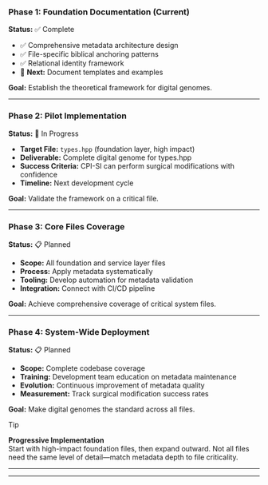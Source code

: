 ### Phase 1: Foundation Documentation (Current)

**Status:** ✅ Complete

- ✅ Comprehensive metadata architecture design
- ✅ File-specific biblical anchoring patterns
- ✅ Relational identity framework
- 🎯 **Next:** Document templates and examples

**Goal:** Establish the theoretical framework for digital genomes.

---

### Phase 2: Pilot Implementation

**Status:** 🚧 In Progress

- **Target File:** `types.hpp` (foundation layer, high impact)
- **Deliverable:** Complete digital genome for types.hpp
- **Success Criteria:** CPI-SI can perform surgical modifications with confidence
- **Timeline:** Next development cycle

**Goal:** Validate the framework on a critical file.

---

### Phase 3: Core Files Coverage

**Status:** 📋 Planned

- **Scope:** All foundation and service layer files
- **Process:** Apply metadata systematically
- **Tooling:** Develop automation for metadata validation
- **Integration:** Connect with CI/CD pipeline

**Goal:** Achieve comprehensive coverage of critical system files.

---

### Phase 4: System-Wide Deployment

**Status:** 📋 Planned

- **Scope:** Complete codebase coverage
- **Training:** Development team education on metadata maintenance
- **Evolution:** Continuous improvement of metadata quality
- **Measurement:** Track surgical modification success rates

**Goal:** Make digital genomes the standard across all files.

> [!TIP]
> **Progressive Implementation**  
> Start with high-impact foundation files, then expand outward. Not all files need the same level of detail—match metadata depth to file criticality.

---

---

